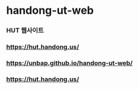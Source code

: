 # handong-ut-web

### HUT 웹사이트
### https://hut.handong.us/
### https://unbap.github.io/handong-ut-web/
### https://hut.handong.us/
